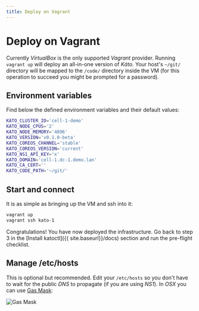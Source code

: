 ```yaml
---
title: Deploy on Vagrant
---
```


# Deploy on Vagrant

Currently *VirtualBox* is the only supported *Vagrant* provider. Running `vagrant up` will deploy an all-in-one version of *Káto*. Your host's `~/git/` directory will be mapped to the `/code/` directory inside the VM (for this operation to succeed you might be prompted for a password).

## Environment variables

Find below the defined environment variables and their default values:

```bash
KATO_CLUSTER_ID='cell-1-demo'
KATO_NODE_CPUS='2'
KATO_NODE_MEMORY='4096'
KATO_VERSION='v0.1.0-beta'
KATO_COREOS_CHANNEL='stable'
KATO_COREOS_VERSION='current'
KATO_NS1_API_KEY='x'
KATO_DOMAIN='cell-1.dc-1.demo.lan'
KATO_CA_CERT=''
KATO_CODE_PATH='~/git/'
```

## Start and connect

It is as simple as bringing up the VM and ssh into it:

```bash
vagrant up
vagrant ssh kato-1
```

Congratulations! You have now deployed the infrastructure. Go back to step 3 in the [Install katoctl]({{ site.baseurl}}/docs) section and run the pre-flight checklist.

## Manage /etc/hosts

This is optional but recommended. Edit your `/etc/hosts` so you don't have to wait for the public *DNS* to propagate (if you are using *NS1*). In *OSX* you can use [Gas Mask](http://clockwise.ee/):

![Gas Mask](https://raw.githubusercontent.com/katosys/kato/master/imgs/gasmask.png)
